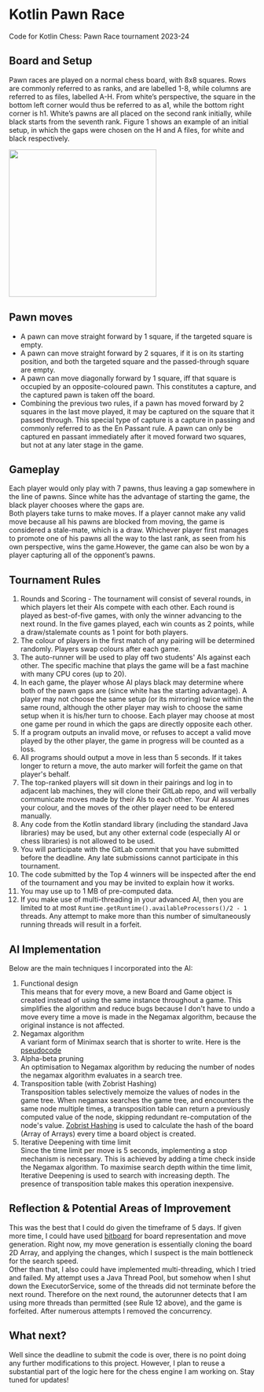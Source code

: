 # Kotlin Pawn Race
Code for Kotlin Chess: Pawn Race tournament 2023-24

## Board and Setup
Pawn races are played on a normal chess board, with 8x8 squares. Rows are commonly referred
to as ranks, and are labelled 1-8, while columns are referred to as files, labelled A-H. From
white’s perspective, the square in the bottom left corner would thus be referred to as a1, while
the bottom right corner is h1. White’s pawns are all placed on the second rank initially, while
black starts from the seventh rank. Figure 1 shows an example of an initial setup, in which the
gaps were chosen on the H and A files, for white and black respectively.

<img src="https://github.com/wowthecoder/kotlin-pawn-race/assets/82577844/bbb46977-8483-4eeb-80ba-50f46f2203e4" width="300">

## Pawn moves
 - A pawn can move straight forward by 1 square, if the targeted square is empty.
 -  A pawn can move straight forward by 2 squares, if it is on its starting position, and both
the targeted square and the passed-through square are empty.
 - A pawn can move diagonally forward by 1 square, iff that square is occupied by an
opposite-coloured pawn. This constitutes a capture, and the captured pawn is taken off
the board.
 - Combining the previous two rules, if a pawn has moved forward by 2 squares in the last
move played, it may be captured on the square that it passed through. This special type
of capture is a capture in passing and commonly referred to as the En Passant rule. A
pawn can only be captured en passant immediately after it moved forward two squares,
but not at any later stage in the game.

## Gameplay
Each player would only play with 7 pawns, thus leaving a gap somewhere in the line of pawns. Since white has the advantage
of starting the game, the black player chooses where the gaps are.\
Both players take turns to make moves. If a player cannot make any valid move because all his pawns are blocked from moving, the
game is considered a stale-mate, which is a draw. Whichever player first manages to promote one of his pawns all the way to the last rank, 
as seen from his own perspective, wins the game.However, the game can also be won by a player capturing all of the opponent’s pawns.

## Tournament Rules
1. Rounds and Scoring - The tournament will consist of several rounds, in which players let their AIs compete with each other. Each round is played as best-of-five games, with only the winner advancing to the next round. In the five games played, each win counts as 2 points, while a draw/stalemate counts as 1 point for both players.
2. The colour of players in the first match of any pairing will be determined randomly. Players swap colours after each game.
3. The auto-runner will be used to play off two students' AIs against each other. The specific machine that plays the game will be a fast machine with many CPU cores (up to 20).
4. In each game, the player whose AI plays black may determine where both of the pawn gaps are (since white has the starting advantage). A player may not choose the same setup (or its mirroring) twice within the same round, although the other player may wish to choose the same setup when it is his/her turn to choose. Each player may choose at most one game per round in which the gaps are directly opposite each other.
5. If a program outputs an invalid move, or refuses to accept a valid move played by the other player, the game in progress will be counted as a loss.
6. All programs should output a move in less than 5 seconds. If it takes longer to return a move, the auto marker will forfeit the game on that player's behalf.
7. The top-ranked players will sit down in their pairings and log in to adjacent lab machines, they will clone their GitLab repo, and will verbally communicate moves made by their AIs to each other. Your AI assumes your colour, and the moves of the other player need to be entered manually.
8. Any code from the Kotlin standard library (including the standard Java libraries) may be used, but any other external code (especially AI or chess libraries) is not allowed to be used.
9. You will participate with the GitLab commit that you have submitted before the deadline. Any late submissions cannot participate in this tournament.
10. The code submitted by the Top 4 winners will be inspected after the end of the tournament and you may be invited to explain how it works.
11. You may use up to 1 MB of pre-computed data.
12. If you make use of multi-threading in your advanced AI, then you are limited to at most `Runtime.getRuntime().availableProcessors()/2 - 1` threads. Any attempt to make
more than this number of simultaneously running threads will result in a forfeit.

## AI Implementation
Below are the main techniques I incorporated into the AI:
1. Functional design \
This means that for every move, a new Board and Game object is created instead of using the same instance throughout a game. This simplifies the algorithm and reduce bugs because I don't have to undo a move every time a move is made in the Negamax algorithm, because the original instance is not affected. 
2. Negamax algorithm \
A variant form of Minimax search that is shorter to write. Here is the [pseudocode](https://en.wikipedia.org/wiki/Negamax#:~:text=Negamax%20search%20is%20a%20variant,the%20value%20to%20player%20B)
3. Alpha-beta pruning \
An optimisation to Negamax algorithm by reducing the number of nodes the negamax algorithm evaluates in a search tree.
7. Transposition table (with Zobrist Hashing) \
Transposition tables selectively memoize the values of nodes in the game tree. When negamax searches the game tree, and encounters the same node multiple times, a transposition table can return a previously computed value of the node, skipping redundant re-computation of the node's value. [Zobrist Hashing](https://www.geeksforgeeks.org/minimax-algorithm-in-game-theory-set-5-zobrist-hashing/) is used to calculate the hash of the board (Array of Arrays) every time a board object is created.
9. Iterative Deepening with time limit \
Since the time limit per move is 5 seconds, implementing a stop mechanism is necessary. This is achieved by adding a time check inside the Negamax algorithm. To maximise search depth within the time limit, Iterative Deepening is used to search with increasing depth. The presence of transposition table makes this operation inexpensive.

## Reflection & Potential Areas of Improvement
This was the best that I could do given the timeframe of 5 days. If given more time, I could have used [bitboard](https://www.chessprogramming.org/Bitboards) for board representation and move generation. Right now, my move generation is essentially cloning the board 2D Array, and applying the changes, which I suspect is the main bottleneck for the search speed. \
Other than that, I also could have implemented multi-threading, which I tried and failed. My attempt uses a Java Thread Pool, but somehow when I shut down the ExecutorService, some of the threads did not terminate before the next round. Therefore on the next round, the autorunner detects that I am using more threads than permitted (see Rule 12 above), and the game is forfeited. After numerous attempts I removed the concurrency.

## What next?
Well since the deadline to submit the code is over, there is no point doing any further modifications to this project. However, I plan to reuse a substantial part of the logic here for the chess engine I am working on. Stay tuned for updates!
